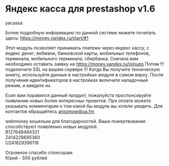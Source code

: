 Яндекс касса для prestashop v1.6
=======
yacassa

Более подробную информацию по данной системе можете почитать здесь: https://money.yandex.ru/start/#1

Этот модуль позволяет принимать платежи через яндекс кассу, с яндекс денег, вебмани, банковской карты, мобильных телефонов, терминала, мобильного терминала, сбербанка.
Сначала вам необходимо оставить заявку на https://money.yandex.ru/joinups
Потом !!! подключите SSL на вашем сервере !!!
Когда Вы получите техническую анкету, используйте данные в настройках модуля в самом верху.
После получения идентификаторов в настройках включите наладочный режим, и введите их.

Есил вам поравился данный продукт, пожалуйста проспонсируйте появление новых более интересных проектов. При оплате можете указывать комментарии о том какой бы модуль вы хотели увидеть.
Для контактов обращайтесь anisimow@ua.fm

webmoney кошельки для благодарностей. Ваши пожертвования способствуют появлению новых модулей.<br />
R127649484321<br />
Z414228695360<br />
U241829396118<br />



Огромное спасибо спонсорам:<br /> 
Юрий - 500 рублей<br />
